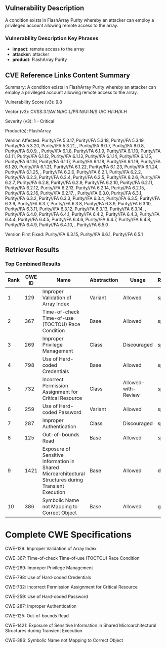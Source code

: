## Vulnerability Description
A condition exists in FlashArray Purity whereby an attacker can employ a privileged account allowing remote access to the array.

### Vulnerability Description Key Phrases
- **impact:** remote access to the array
- **attacker:** attacker
- **product:** FlashArray Purity

## CVE Reference Links Content Summary
Summary:
A condition exists in FlashArray Purity whereby an attacker can employ a privileged account allowing remote access to the array.

Vulnerability Score (v3): 9.8

Vector (v3): CVSS:3.1/AV:N/AC:L/PR:N/UI:N/S:U/C:H/I:H/A:H

Severity (v3): 1 - Critical

Product(s): FlashArray

Version Affected: Purity//FA 5.3.17, Purity//FA 5.3.18, Purity//FA 5.3.19, Purity//FA 5.3.20, Purity//FA 5.3.21, , Purity//FA 6.0.7, Purity//FA 6.0.8, Purity//FA 6.0.9, , Purity//FA 6.1.8, Purity//FA 6.1.9, Purity//FA 6.1.10, Purity//FA 6.1.11, Purity//FA 6.1.12, Purity//FA 6.1.13, Purity//FA 6.1.14, Purity//FA 6.1.15, Purity//FA 6.1.16, Purity//FA 6.1.17, Purity//FA 6.1.18, Purity//FA 6.1.19, Purity//FA 6.1.20, Purity//FA 6.1.21, Purity//FA 6.1.22, Purity//FA 6.1.23, Purity//FA 6.1.24, Purity//FA 6.1.25, , Purity//FA 6.2.0, Purity//FA 6.2.1, Purity//FA 6.2.2, Purity//FA 6.2.3, Purity//FA 6.2.4, Purity//FA 6.2.5, Purity//FA 6.2.6, Purity//FA 6.2.7, Purity//FA 6.2.8, Purity//FA 6.2.9, Purity//FA 6.2.10, Purity//FA 6.2.11, Purity//FA 6.2.12, Purity//FA 6.2.13, Purity//FA 6.2.14, Purity//FA 6.2.15, Purity//FA 6.2.16, Purity//FA 6.2.17, , Purity//FA 6.3.0, Purity//FA 6.3.1, Purity//FA 6.3.2, Purity//FA 6.3.3, Purity//FA 6.3.4, Purity//FA 6.3.5, Purity//FA 6.3.6, Purity//FA 6.3.7, Purity//FA 6.3.8, Purity//FA 6.3.9, Purity//FA 6.3.10, Purity//FA 6.3.11, Purity//FA 6.3.12, Purity//FA 6.3.13, Purity//FA 6.3.14, , Purity//FA 6.4.0, Purity//FA 6.4.1, Purity//FA 6.4.2, Purity//FA 6.4.3, Purity//FA 6.4.4, Purity//FA 6.4.5, Purity//FA 6.4.6, Purity//FA 6.4.7, Purity//FA 6.4.8, Purity//FA 6.4.9, Purity//FA 6.4.10, , Purity//FA 6.5.0

Version First Fixed: Purity//FA 6.3.15, Purity//FA 6.6.1, Purity//FA 6.5.1

## Retriever Results

### Top Combined Results

| Rank | CWE ID | Name | Abstraction | Usage  | Retrievers | Individual Scores |
|------|--------|------|-------------|-------|------------|-------------------|
| 1 | 129 | Improper Validation of Array Index | Variant | Allowed | sparse | 0.042 |
| 2 | 367 | Time-of-check Time-of-use (TOCTOU) Race Condition | Base | Allowed | sparse | 0.042 |
| 3 | 269 | Improper Privilege Management | Class | Discouraged | sparse | 0.041 |
| 4 | 798 | Use of Hard-coded Credentials | Base | Allowed | sparse | 0.040 |
| 5 | 732 | Incorrect Permission Assignment for Critical Resource | Class | Allowed-with-Review | sparse | 0.040 |
| 6 | 259 | Use of Hard-coded Password | Variant | Allowed | sparse | 0.040 |
| 7 | 287 | Improper Authentication | Class | Discouraged | sparse | 0.040 |
| 8 | 125 | Out-of-bounds Read | Base | Allowed | sparse | 0.039 |
| 9 | 1421 | Exposure of Sensitive Information in Shared Microarchitectural Structures during Transient Execution | Base | Allowed | dense | 0.466 |
| 10 | 386 | Symbolic Name not Mapping to Correct Object | Base | Allowed | graph | 0.002 |



# Complete CWE Specifications

CWE-129: Improper Validation of Array Index

CWE-367: Time-of-check Time-of-use (TOCTOU) Race Condition

CWE-269: Improper Privilege Management

CWE-798: Use of Hard-coded Credentials

CWE-732: Incorrect Permission Assignment for Critical Resource

CWE-259: Use of Hard-coded Password

CWE-287: Improper Authentication

CWE-125: Out-of-bounds Read

CWE-1421: Exposure of Sensitive Information in Shared Microarchitectural Structures during Transient Execution

CWE-386: Symbolic Name not Mapping to Correct Object